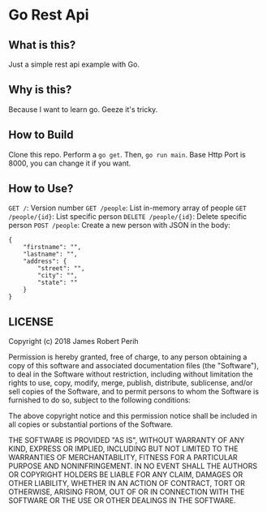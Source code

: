 # Go Rest Api

## What is this?
Just a simple rest api example with Go.

## Why is this?
Because I want to learn go. Geeze it's tricky.

## How to Build
Clone this repo. Perform a `go get`. Then, `go run main`. Base Http Port is 8000, you can change it if you want.

## How to Use?
`GET /`: Version number
`GET /people`: List in-memory array of people
`GET /people/{id}`: List specific person
`DELETE /people/{id}`: Delete specific person
`POST /people`: Create a new person with JSON in the body:

```
{
	"firstname": "",
	"lastname": "",
	"address": {
		"street": "",
		"city": "",
		"state": ""
	}
}
```

## LICENSE
Copyright (c) 2018 James Robert Perih

Permission is hereby granted, free of charge, to any person obtaining a copy
of this software and associated documentation files (the "Software"), to deal
in the Software without restriction, including without limitation the rights
to use, copy, modify, merge, publish, distribute, sublicense, and/or sell
copies of the Software, and to permit persons to whom the Software is
furnished to do so, subject to the following conditions:

The above copyright notice and this permission notice shall be included in all
copies or substantial portions of the Software.

THE SOFTWARE IS PROVIDED "AS IS", WITHOUT WARRANTY OF ANY KIND, EXPRESS OR
IMPLIED, INCLUDING BUT NOT LIMITED TO THE WARRANTIES OF MERCHANTABILITY,
FITNESS FOR A PARTICULAR PURPOSE AND NONINFRINGEMENT. IN NO EVENT SHALL THE
AUTHORS OR COPYRIGHT HOLDERS BE LIABLE FOR ANY CLAIM, DAMAGES OR OTHER
LIABILITY, WHETHER IN AN ACTION OF CONTRACT, TORT OR OTHERWISE, ARISING FROM,
OUT OF OR IN CONNECTION WITH THE SOFTWARE OR THE USE OR OTHER DEALINGS IN THE
SOFTWARE.
